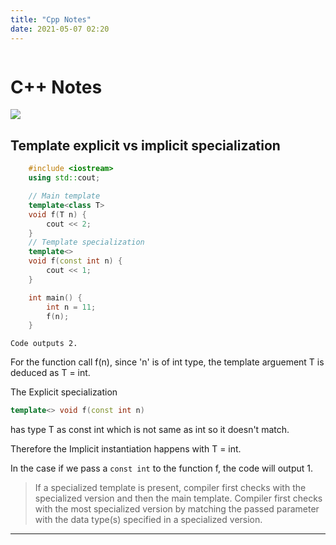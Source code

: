 ```yaml
---
title: "Cpp Notes"
date: 2021-05-07 02:20
---
```


<div style="text-align: center;" markdown="1">

<div style="display: inline-block; text-align: left;"  markdown="1">

# C++ Notes

  <img src="/img/cpplogo.png">  


## Template explicit vs implicit specialization
```c++
    #include <iostream>
    using std::cout;

    // Main template
    template<class T>
    void f(T n) {
        cout << 2;
    }
    // Template specialization
    template<> 
    void f(const int n) {
        cout << 1;
    }

    int main() {
        int n = 11;
        f(n); 
    }
```
``` Code outputs 2. ```

 For the function call f(n), since 'n' is of int type, the template arguement T is deduced as T = int.

 The Explicit specialization  
 ```c++
 template<> void f(const int n)
 ``` 
 has type T as const int which is not same as int so it doesn't match.

 Therefore the Implicit instantiation happens with T = int.

 In the case if we pass a ``` const int ``` to the function f, the code will output 1.

> If a specialized template  is present, compiler first checks with the specialized version and then the main template. Compiler first checks with the most specialized version by matching the passed parameter with the data type(s) specified in a specialized version.


********************************************************************* 

</div>
</div>